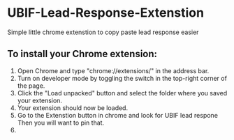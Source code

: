 # UBIF-Lead-Response-Extenstion
 Simple little chrome extenstion to copy paste lead response easier
 
## To install your Chrome extension:

1. Open Chrome and type "chrome://extensions/" in the address bar.
2. Turn on developer mode by toggling the switch in the top-right corner of the page.
3. Click the "Load unpacked" button and select the folder where you saved your extension.
4. Your extension should now be loaded. 
5. Go to the Extenstion button in chrome and look for UBIF lead respone Then you will want to pin that. 
6. 